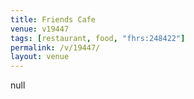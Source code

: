 ```yaml
---
title: Friends Cafe
venue: v19447
tags: [restaurant, food, "fhrs:248422"]
permalink: /v/19447/
layout: venue
---
```

null
